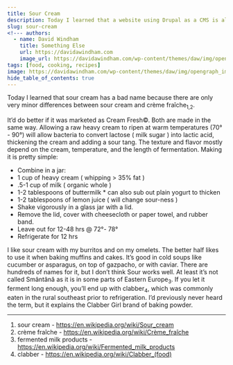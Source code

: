 ```yaml
---
title: Sour Cream
description: Today I learned that a website using Drupal as a CMS is almost twice as likely to have a good web vitals score than one using the most popular headless systems.
slug: sour-cream
<!--- authors:
  - name: David Windham
    title: Something Else
    url: https://davidawindham.com
    image_url: https://davidawindham.com/wp-content/themes/daw/img/opengraph_image.jpg -->
tags: [food, cooking, recipes]
image: https://davidawindham.com/wp-content/themes/daw/img/opengraph_image.jpg
hide_table_of_contents: true
---
```


Today I learned that sour cream has a bad name because there are only very minor differences between sour cream and crème fraîche<sub>1,2</sub>.

<!--truncate-->

It’d do better if it was marketed as Cream Fresh©. Both are made in the same way. Allowing a raw heavy cream to ripen at warm temperatures (70° - 90°) will allow bacteria to convert lactose ( milk sugar ) into lactic acid, thickening the cream and adding a sour tang. The texture and flavor mostly depend on the cream, temperature, and the length of fermentation. Making it is pretty simple:

- Combine in a jar:
- 1 cup of heavy cream ( whipping > 35% fat  )
- .5-1 cup of milk ( organic whole )
- 1-2 tablespoons of buttermilk * can also sub out plain yogurt to thicken
- 1-2 tablespoons of lemon juice ( will change sour-ness )
- Shake vigorously in a glass jar with a lid. 
- Remove the lid, cover with cheesecloth or paper towel, and rubber band.
- Leave out for 12-48 hrs @ 72°- 78°
- Refrigerate for 12 hrs

I like sour cream with my burritos and on my omelets. The better half likes to use it when baking muffins and cakes. It’s good in cold soups like cucumber or asparagus, on top of gazpacho, or with caviar.  There are hundreds of names for it, but I don’t think Sour works well. At least it’s not called Smântână as it is in some parts of Eastern Europe<sub>3</sub>. If you let it ferment long enough, you’ll end up with clabber<sub>4</sub>, which was commonly eaten in the rural southeast prior to refrigeration. I’d previously never heard the term, but it explains the Clabber Girl brand of baking powder. 

---

1. sour cream - https://en.wikipedia.org/wiki/Sour_cream
2. crème fraîche - https://en.wikipedia.org/wiki/Crème_fraîche 
3. fermented milk products - https://en.wikipedia.org/wiki/Fermented_milk_products
4. clabber - https://en.wikipedia.org/wiki/Clabber_(food) 

